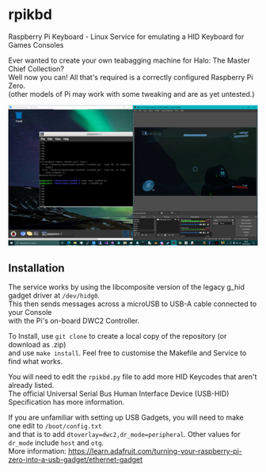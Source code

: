 # rpikbd
Raspberry Pi Keyboard - Linux Service for emulating a HID Keyboard for Games Consoles

Ever wanted to create your own teabagging machine for Halo: The Master Chief Collection? \
Well now you can! All that's required is a correctly configured Raspberry Pi Zero. \
(other models of Pi may work with some tweaking and are as yet untested.)

![screenshot](https://github.com/TheMindVirus/rpigpad/blob/rpikbd/screenshot.png)

## Installation
The service works by using the libcomposite version of the legacy g_hid gadget driver at `/dev/hidg0`. \
This then sends messages across a microUSB to USB-A cable connected to your Console \
with the Pi's on-board DWC2 Controller.

To Install, use `git clone` to create a local copy of the repository (or download as .zip) \
and use `make install`. Feel free to customise the Makefile and Service to find what works.

You will need to edit the `rpikbd.py` file to add more HID Keycodes that aren't already listed. \
The official Universal Serial Bus Human Interface Device (USB-HID) Specification has more information.

If you are unfamiliar with setting up USB Gadgets, you will need to make one edit to `/boot/config.txt` \
and that is to add `dtoverlay=dwc2,dr_mode=peripheral`. Other values for `dr_mode` include `host` and `otg`. \
More information: https://learn.adafruit.com/turning-your-raspberry-pi-zero-into-a-usb-gadget/ethernet-gadget
